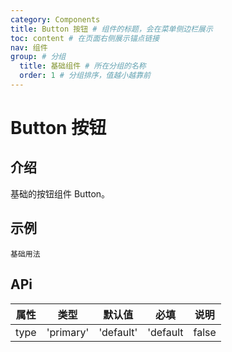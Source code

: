 ```yaml
---
category: Components
title: Button 按钮 # 组件的标题，会在菜单侧边栏展示
toc: content # 在页面右侧展示锚点链接
nav: 组件
group: # 分组
  title: 基础组件 # 所在分组的名称
  order: 1 # 分组排序，值越小越靠前
---
```


# Button 按钮

## 介绍

基础的按钮组件 Button。

## 示例 

<!-- 可以通过code加载示例代码，dumi会帮我们做解析 -->
<code src="./demo/base.tsx">基础用法</code>

## APi

<!-- 会生成api表格 -->
| 属性 | 类型                   | 默认值   | 必填 | 说明 |
| ---- | ---------------------- | -------- | ---- | ---- |
| type | 'primary' | 'default' | 'default |  false  | 按钮类型 |

<!-- <API id="Button"></API> -->
